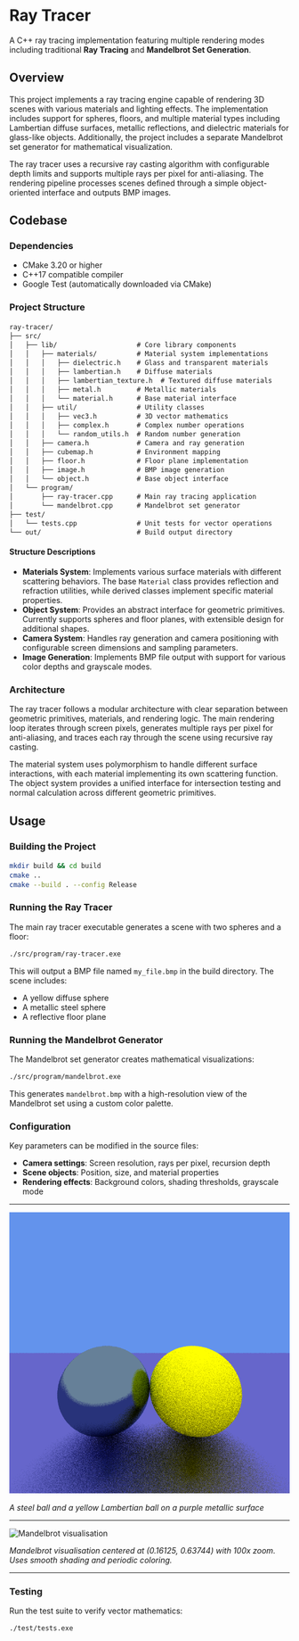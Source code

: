 # Ray Tracer

A C++ ray tracing implementation featuring multiple rendering modes including traditional **Ray Tracing** and **Mandelbrot Set Generation**.

## Overview

This project implements a ray tracing engine capable of rendering 3D scenes with various materials and lighting effects. The implementation includes support for spheres, floors, and multiple material types including Lambertian diffuse surfaces, metallic reflections, and dielectric materials for glass-like objects. Additionally, the project includes a separate Mandelbrot set generator for mathematical visualization.

The ray tracer uses a recursive ray casting algorithm with configurable depth limits and supports multiple rays per pixel for anti-aliasing. The rendering pipeline processes scenes defined through a simple object-oriented interface and outputs BMP images.

## Codebase

### Dependencies

- CMake 3.20 or higher
- C++17 compatible compiler
- Google Test (automatically downloaded via CMake)

### Project Structure

```
ray-tracer/
├── src/
│   ├── lib/                    # Core library components
│   │   ├── materials/          # Material system implementations
│   │   │   ├── dielectric.h    # Glass and transparent materials
│   │   │   ├── lambertian.h    # Diffuse materials
│   │   │   ├── lambertian_texture.h  # Textured diffuse materials
│   │   │   ├── metal.h         # Metallic materials
│   │   │   └── material.h      # Base material interface
│   │   ├── util/               # Utility classes
│   │   │   ├── vec3.h          # 3D vector mathematics
│   │   │   ├── complex.h       # Complex number operations
│   │   │   └── random_utils.h  # Random number generation
│   │   ├── camera.h            # Camera and ray generation
│   │   ├── cubemap.h           # Environment mapping
│   │   ├── floor.h             # Floor plane implementation
│   │   ├── image.h             # BMP image generation
│   │   └── object.h            # Base object interface
│   └── program/
│       ├── ray-tracer.cpp      # Main ray tracing application
│       └── mandelbrot.cpp      # Mandelbrot set generator
├── test/
│   └── tests.cpp               # Unit tests for vector operations
└── out/                        # Build output directory
```

#### Structure Descriptions

- **Materials System**: Implements various surface materials with different scattering behaviors. The base `Material` class provides reflection and refraction utilities, while derived classes implement specific material properties.
- **Object System**: Provides an abstract interface for geometric primitives. Currently supports spheres and floor planes, with extensible design for additional shapes.
- **Camera System**: Handles ray generation and camera positioning with configurable screen dimensions and sampling parameters.
- **Image Generation**: Implements BMP file output with support for various color depths and grayscale modes.

### Architecture

The ray tracer follows a modular architecture with clear separation between geometric primitives, materials, and rendering logic. The main rendering loop iterates through screen pixels, generates multiple rays per pixel for anti-aliasing, and traces each ray through the scene using recursive ray casting.

The material system uses polymorphism to handle different surface interactions, with each material implementing its own scattering function. The object system provides a unified interface for intersection testing and normal calculation across different geometric primitives.

## Usage

### Building the Project

```bash
mkdir build && cd build
cmake ..
cmake --build . --config Release
```

### Running the Ray Tracer

The main ray tracer executable generates a scene with two spheres and a floor:

```bash
./src/program/ray-tracer.exe
```

This will output a BMP file named `my_file.bmp` in the build directory. The scene includes:
- A yellow diffuse sphere
- A metallic steel sphere  
- A reflective floor plane

### Running the Mandelbrot Generator

The Mandelbrot set generator creates mathematical visualizations:

```bash
./src/program/mandelbrot.exe
```

This generates `mandelbrot.bmp` with a high-resolution view of the Mandelbrot set using a custom color palette.

### Configuration

Key parameters can be modified in the source files:

- **Camera settings**: Screen resolution, rays per pixel, recursion depth
- **Scene objects**: Position, size, and material properties
- **Rendering effects**: Background colors, shading thresholds, grayscale mode

---

![Ray tracer scene](./assets/raytracer.bmp)

*A steel ball and a yellow Lambertian ball on a purple metallic surface*

---

![Mandelbrot visualisation](./assets/mandelbrot.bmp)

*Mandelbrot visualisation centered at (0.16125, 0.63744) with 100x zoom. Uses smooth shading and periodic coloring.*

---

### Testing

Run the test suite to verify vector mathematics:

```bash
./test/tests.exe
```
